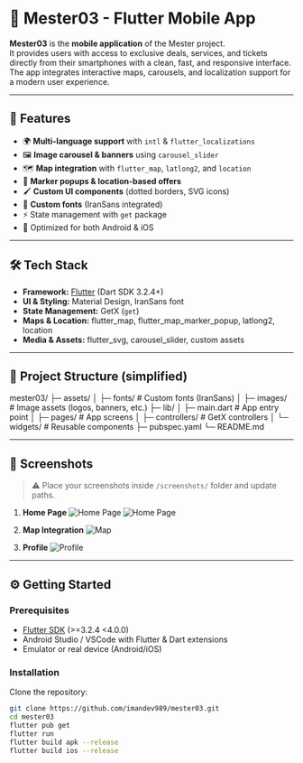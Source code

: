 # 📱 Mester03 - Flutter Mobile App

**Mester03** is the **mobile application** of the Mester project.  
It provides users with access to exclusive deals, services, and tickets directly from their smartphones with a clean, fast, and responsive interface.  
The app integrates interactive maps, carousels, and localization support for a modern user experience.

---

## 🚀 Features
- 🌍 **Multi-language support** with `intl` & `flutter_localizations`
- 🖼️ **Image carousel & banners** using `carousel_slider`
- 🗺️ **Map integration** with `flutter_map`, `latlong2`, and `location`
- 📍 **Marker popups & location-based offers**
- 🖌️ **Custom UI components** (dotted borders, SVG icons)
- 🎨 **Custom fonts** (IranSans integrated)
- ⚡ State management with `get` package
- 📱 Optimized for both Android & iOS

---

## 🛠️ Tech Stack
- **Framework:** [Flutter](https://flutter.dev/) (Dart SDK 3.2.4+)
- **UI & Styling:** Material Design, IranSans font
- **State Management:** GetX (`get`)
- **Maps & Location:** flutter_map, flutter_map_marker_popup, latlong2, location
- **Media & Assets:** flutter_svg, carousel_slider, custom assets

---

## 📂 Project Structure (simplified)

mester03/
├─ assets/
│ ├─ fonts/ # Custom fonts (IranSans)
│ ├─ images/ # Image assets (logos, banners, etc.)
├─ lib/
│ ├─ main.dart # App entry point
│ ├─ pages/ # App screens
│ ├─ controllers/ # GetX controllers
│ └─ widgets/ # Reusable components
├─ pubspec.yaml
└─ README.md


---

## 📸 Screenshots

> ⚠️ Place your screenshots inside `/screenshots/` folder and update paths.

1. **Home Page**
   ![Home Page](./assets/images/01.png)
   ![Home Page](./assets/images/02.png)

2. **Map Integration**
   ![Map](./assets/images/03.png)

3. **Profile**
   ![Profile](./assets/images/04.png)


---

## ⚙️ Getting Started

### Prerequisites
- [Flutter SDK](https://docs.flutter.dev/get-started/install) (>=3.2.4 <4.0.0)
- Android Studio / VSCode with Flutter & Dart extensions
- Emulator or real device (Android/iOS)

### Installation
Clone the repository:
```bash
git clone https://github.com/imandev989/mester03.git
cd mester03
flutter pub get
flutter run
flutter build apk --release
flutter build ios --release
```

